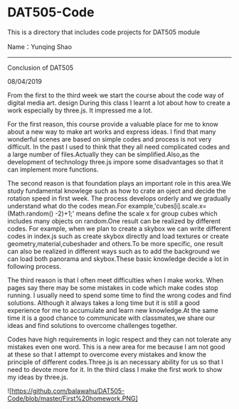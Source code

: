 # DAT505-Code
This is a directory that includes code projects for DAT505 module

Name：Yunqing Shao

----------
Conclusion of DAT505

08/04/2019

From the first to the third week we start the course about the code way of digital media art. design  During this class I learnt a lot about how to create a work especially by three.js. It impressed me a lot.  

For the first reason, this course provide a valuable place for me to know about a new way to make art works and express ideas. I find that many wonderful scenes are based on simple codes and process is not very difficult. In the past I used to think that they all need complicated codes and a large number of files.Actually they can be simplified.Also,as the development of technology three.js impore some disadvantages so that it can implement more functions.

The second reason is that foundation plays an important   role in this area.We study fundamental knowlege such as how to crate an oject and decide the rotation speed in first week. The process develops orderly and we gradually understand what do the codes mean.For example,'cubes[i].scale.x=(Math.random() -2)+1;' means define the scale x for group cubes which includes many objects on random.One result can be realized by different codes. For example, when we plan to create a skybox we can write different codes in index.js such as create skybox directly and load textures or create geometry,material,cubeshader and others.To be more specific, one result can also be realized in different ways such as to add the background we can load both panorama and skybox.These basic knowledge decide a lot in following process.

The third reason is that I often meet difficulties when I make works. When pages say there may be some mistakes in code which make codes stop running. I usually need to spend some time to find the wrong codes and find solutions. Although it always takes a long time but it is still a good experience for me to accumulate and learn new knowledge.At the same time it is a good chance to communicate with classmates,we share our ideas and find solutions to overcome challenges together.

Codes have high requirements in logic respect and they can not tolerate any mistakes even one word. This is a new area for me because I am not good at these so that I attempt to overcome every mistakes and know the principle of different codes.Three.js is an necessary ability for us so that I need to devote more for it. In the third class I make the first  work to show my ideas by three.js.

![https://github.com/balawahu/DAT505-Code/blob/master/First%20homework.PNG]
